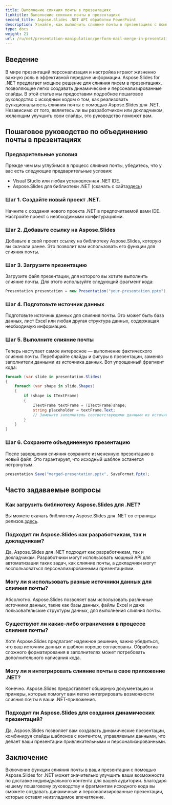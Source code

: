 ```yaml
---
title: Выполнение слияния почты в презентациях
linktitle: Выполнение слияния почты в презентациях
second_title: Aspose.Slides .NET API обработки PowerPoint
description: Узнайте, как выполнить слияние почты в презентациях с помощью Aspose.Slides for .NET, в этом подробном пошаговом руководстве. С легкостью создавайте персонализированные и динамичные презентации.
type: docs
weight: 21
url: /ru/net/presentation-manipulation/perform-mail-merge-in-presentations/
---
```


## Введение
В мире презентаций персонализация и настройка играют жизненно важную роль в эффективной передаче информации. Aspose.Slides for .NET предлагает мощное решение для слияния писем в презентациях, позволяющее легко создавать динамические и персонализированные слайды. В этой статье мы предоставим подробное пошаговое руководство с исходным кодом о том, как реализовать функциональность слияния почты с помощью Aspose.Slides для .NET. Независимо от того, являетесь ли вы разработчиком или докладчиком, желающим улучшить свои слайды, это руководство поможет вам.

## Пошаговое руководство по объединению почты в презентациях

### Предварительные условия
Прежде чем мы углубимся в процесс слияния почты, убедитесь, что у вас есть следующие предварительные условия:
- Visual Studio или любая установленная .NET IDE.
-  Aspose.Slides для библиотеки .NET (скачать с сайта[здесь](https://releases.aspose.com/slides/net/))

### Шаг 1. Создайте новый проект .NET.
Начните с создания нового проекта .NET в предпочитаемой вами IDE. Настройте проект с необходимыми конфигурациями.

### Шаг 2. Добавьте ссылку на Aspose.Slides
Добавьте в свой проект ссылку на библиотеку Aspose.Slides, которую вы скачали ранее. Это позволит вам использовать его функции для слияния почты.

### Шаг 3. Загрузите презентацию
Загрузите файл презентации, для которого вы хотите выполнить слияние почты. Для этого используйте следующий фрагмент кода:

```csharp
Presentation presentation = new Presentation("your-presentation.pptx");
```

### Шаг 4. Подготовьте источник данных
Подготовьте источник данных для слияния почты. Это может быть база данных, лист Excel или любая другая структура данных, содержащая необходимую информацию.

### Шаг 5. Выполните слияние почты
Теперь наступает самое интересное — выполнение фактического слияния почты. Перебирайте слайды и фигуры в презентации, заменяя заполнители данными из источника данных. Вот упрощенный фрагмент кода:

```csharp
foreach (var slide in presentation.Slides)
{
    foreach (var shape in slide.Shapes)
    {
        if (shape is ITextFrame)
        {
            ITextFrame textFrame = (ITextFrame)shape;
            string placeholder = textFrame.Text;
            // Замените заполнитель соответствующими данными из источника данных.
        }
    }
}
```

### Шаг 6. Сохраните объединенную презентацию
После завершения слияния сохраните измененную презентацию в новый файл. Это гарантирует, что исходный шаблон останется нетронутым.

```csharp
presentation.Save("merged-presentation.pptx", SaveFormat.Pptx);
```

## Часто задаваемые вопросы

### Как загрузить библиотеку Aspose.Slides для .NET?
 Вы можете скачать библиотеку Aspose.Slides для .NET со страницы релизов.[здесь](https://releases.aspose.com/slides/net/).

### Подходит ли Aspose.Slides как разработчикам, так и докладчикам?
Да, Aspose.Slides для .NET подходит как разработчикам, так и докладчикам. Разработчики могут использовать мощный API для автоматизации таких задач, как слияние почты, а докладчики могут воспользоваться персонализированными презентациями.

### Могу ли я использовать разные источники данных для слияния почты?
Абсолютно. Aspose.Slides позволяет вам использовать различные источники данных, такие как базы данных, файлы Excel и даже пользовательские структуры данных, для выполнения слияния почты.

### Существуют ли какие-либо ограничения в процессе слияния почты?
Хотя Aspose.Slides предлагает надежное решение, важно убедиться, что ваш источник данных и шаблон хорошо согласованы. Обработка сложного форматирования в заполнителях может потребовать дополнительного написания кода.

### Могу ли я интегрировать слияние почты в свое приложение .NET?
Конечно. Aspose.Slides предоставляет обширную документацию и примеры, которые помогут вам легко интегрировать возможности слияния почты в ваши .NET-приложения.

### Подходит ли Aspose.Slides для создания динамических презентаций?
Да, Aspose.Slides позволяет вам создавать динамические презентации, комбинируя слайды шаблонов с контентом, управляемым данными, что делает ваши презентации привлекательными и персонализированными.

## Заключение
Включение функции слияния почты в ваши презентации с помощью Aspose.Slides for .NET может значительно улучшить ваши возможности по доставке индивидуального контента для вашей аудитории. Благодаря нашему пошаговому руководству и фрагментам исходного кода вы сможете создавать динамичные и персонализированные презентации, которые оставят неизгладимое впечатление.